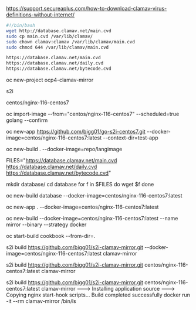 


https://support.secureaplus.com/how-to-download-clamav-virus-definitions-without-internet/

```bash
#!/bin/bash
wget http://database.clamav.net/main.cvd
sudo cp main.cvd /var/lib/clamav/
sudo chown clamav:clamav /var/lib/clamav/main.cvd
sudo chmod 644 /var/lib/clamav/main.cvd

https://database.clamav.net/main.cvd
https://database.clamav.net/daily.cvd
https://database.clamav.net/bytecode.cvd

```


oc new-project ocp4-clamav-mirror

s2i 

centos/nginx-116-centos7


oc import-image --from="centos/nginx-116-centos7" --scheduled=true golang --confirm


oc new-app https://github.com/bigg01/go-s2i-centos7.git --docker-image=centos/nginx-116-centos7:latest --context-dir=test-app

  oc new-build . --docker-image=repo/langimage

FILES="https://database.clamav.net/main.cvd
https://database.clamav.net/daily.cvd
https://database.clamav.net/bytecode.cvd"

mkdir database/
cd database
for f  in $FILES
do
wget $f
done


oc new-build database --docker-image=centos/nginx-116-centos7:latest

oc new-app . --docker-image=centos/nginx-116-centos7:latest


oc new-build   --docker-image=centos/nginx-116-centos7:latest --name mirror --binary --strategy docker

oc start-build cookbook --from-dir=.


s2i build https://github.com/bigg01/s2i-clamav-mirror.git --docker-image=centos/nginx-116-centos7:latest clamav-mirror


 s2i build https://github.com/bigg01/s2i-clamav-mirror.git centos/nginx-116-centos7:latest clamav-mirror



 s2i build https://github.com/bigg01/s2i-clamav-mirror.git centos/nginx-116-centos7:latest clamav-mirror
---> Installing application source
---> Copying nginx start-hook scripts...
Build completed successfully
 docker run -it --rm clamav-mirror  /bin/ls 